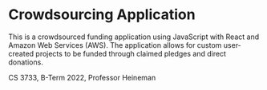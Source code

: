 # Crowdsourcing Application
This is a crowdsourced funding application using JavaScript with React and Amazon Web Services (AWS). The application allows for custom user-created projects to be funded through claimed pledges and direct donations.

CS 3733, B-Term 2022, Professor Heineman
